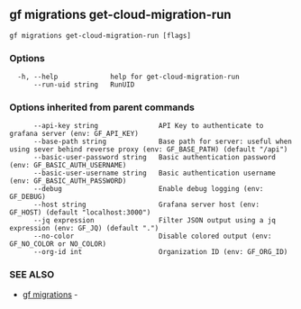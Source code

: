 ## gf migrations get-cloud-migration-run



```
gf migrations get-cloud-migration-run [flags]
```

### Options

```
  -h, --help             help for get-cloud-migration-run
      --run-uid string   RunUID
```

### Options inherited from parent commands

```
      --api-key string               API Key to authenticate to grafana server (env: GF_API_KEY)
      --base-path string             Base path for server: useful when using sever behind reverse proxy (env: GF_BASE_PATH) (default "/api")
      --basic-user-password string   Basic authentication password (env: GF_BASIC_AUTH_USERNAME)
      --basic-user-username string   Basic authentication username (env: GF_BASIC_AUTH_PASSWORD)
      --debug                        Enable debug logging (env: GF_DEBUG)
      --host string                  Grafana server host (env: GF_HOST) (default "localhost:3000")
      --jq expression                Filter JSON output using a jq expression (env: GF_JQ) (default ".")
      --no-color                     Disable colored output (env: GF_NO_COLOR or NO_COLOR)
      --org-id int                   Organization ID (env: GF_ORG_ID)
```

### SEE ALSO

* [gf migrations](gf_migrations.md)	 - 

